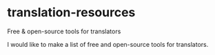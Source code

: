 # translation-resources
Free &amp; open-source tools for translators

I would like to make a list of free and open-source tools for translators.
